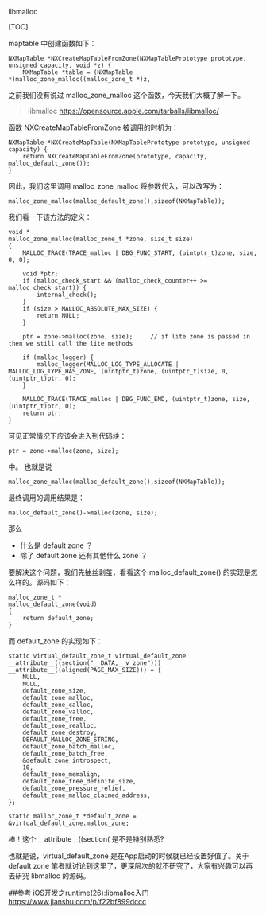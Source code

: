 libmalloc

[TOC]


maptable 中创建函数如下：
```
NXMapTable *NXCreateMapTableFromZone(NXMapTablePrototype prototype, unsigned capacity, void *z) {
    NXMapTable *table = (NXMapTable *)malloc_zone_malloc((malloc_zone_t *)z, 
```

之前我们没有说过 malloc_zone_malloc 这个函数，今天我们大概了解一下。
>libmalloc
https://opensource.apple.com/tarballs/libmalloc/

函数 NXCreateMapTableFromZone 被调用的时机为：
```
NXMapTable *NXCreateMapTable(NXMapTablePrototype prototype, unsigned capacity) {
    return NXCreateMapTableFromZone(prototype, capacity, malloc_default_zone());
}
```
因此，我们这里调用 malloc_zone_malloc 将参数代入，可以改写为：
```
malloc_zone_malloc(malloc_default_zone(),sizeof(NXMapTable));
```
我们看一下该方法的定义：
```
void *
malloc_zone_malloc(malloc_zone_t *zone, size_t size)
{
    MALLOC_TRACE(TRACE_malloc | DBG_FUNC_START, (uintptr_t)zone, size, 0, 0);

    void *ptr;
    if (malloc_check_start && (malloc_check_counter++ >= malloc_check_start)) {
        internal_check();
    }
    if (size > MALLOC_ABSOLUTE_MAX_SIZE) {
        return NULL;
    }

    ptr = zone->malloc(zone, size);     // if lite zone is passed in then we still call the lite methods
    
    if (malloc_logger) {
        malloc_logger(MALLOC_LOG_TYPE_ALLOCATE | MALLOC_LOG_TYPE_HAS_ZONE, (uintptr_t)zone, (uintptr_t)size, 0, (uintptr_t)ptr, 0);
    }

    MALLOC_TRACE(TRACE_malloc | DBG_FUNC_END, (uintptr_t)zone, size, (uintptr_t)ptr, 0);
    return ptr;
}
```

可见正常情况下应该会进入到代码块：
```
ptr = zone->malloc(zone, size); 
```
中。
也就是说
```
malloc_zone_malloc(malloc_default_zone(),sizeof(NXMapTable));
```
最终调用的调用结果是：
```
malloc_default_zone()->malloc(zone, size); 
```
那么
* 什么是 default zone ？
* 除了 default zone 还有其他什么 zone ？

要解决这个问题，我们先抽丝剥茧，看看这个 malloc_default_zone() 的实现是怎么样的。源码如下：
```
malloc_zone_t *
malloc_default_zone(void)
{
    return default_zone;
}
```
而 default_zone 的实现如下：
```
static virtual_default_zone_t virtual_default_zone
__attribute__((section("__DATA,__v_zone")))
__attribute__((aligned(PAGE_MAX_SIZE))) = {
    NULL,
    NULL,
    default_zone_size,
    default_zone_malloc,
    default_zone_calloc,
    default_zone_valloc,
    default_zone_free,
    default_zone_realloc,
    default_zone_destroy,
    DEFAULT_MALLOC_ZONE_STRING,
    default_zone_batch_malloc,
    default_zone_batch_free,
    &default_zone_introspect,
    10,
    default_zone_memalign,
    default_zone_free_definite_size,
    default_zone_pressure_relief,
    default_zone_malloc_claimed_address,
};

static malloc_zone_t *default_zone = &virtual_default_zone.malloc_zone;
```
棒！这个 \_\_attribute__((section( 是不是特别熟悉?

也就是说，virtual_default_zone 是在App启动的时候就已经设置好值了。关于 default zone 笔者就讨论到这里了，更深层次的就不研究了，大家有兴趣可以再去研究 libmalloc 的源码。



##参考
iOS开发之runtime(26):libmalloc入门
https://www.jianshu.com/p/f22bf899dccc